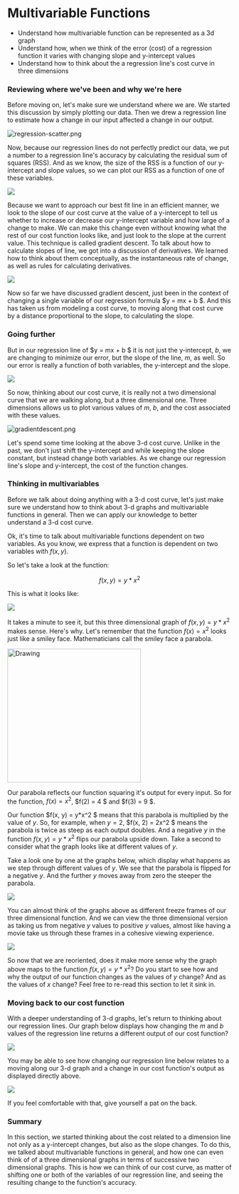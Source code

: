 
# Multivariable Functions

* Understand how multivariable function can be represented as a 3d graph
* Understand how, when we think of the error (cost) of a regression function it varies with changing slope and y-intercept values
* Understand how to think about the a regression line's cost curve in three dimensions

### Reviewing where we've been and why we're here

Before moving on, let's make sure we understand where we are.  We started this discussion by simply plotting our data.  Then we drew a regression line to estimate how a change in our input affected a change in our output.

![regression-scatter.png](./regression-scatter.png)

Now, because our regression lines do not perfectly predict our data, we put a number to a regression line's accuracy by calculating the residual sum of squares (RSS).  And as we know, the size of the RSS is a function of our y-intercept and slope values, so we can plot our RSS as a function of one of these variables.

![](./cost-curve.png)

Because we want to approach our best fit line in an efficient manner, we look to the slope of our cost curve at the value of a y-intercept to tell us whether to increase or decrease our y-intercept variable and how large of a change to make.   We can make this change even without knowing what the rest of our cost function looks like, and just look to the slope at the current value.  This technique is called gradient descent.  To talk about how to calculate slopes of line, we got into a discussion of derivatives.  We learned how to think about them conceptually, as the instantaneous rate of change, as well as rules for calculating derivatives.

![](./tangent-lines.png)

Now so far we have discussed gradient descent, just been in the context of changing a single variable of our regression formula $y = mx + b $.  And this has taken us from modeling a cost curve, to moving along that cost curve by a distance proportional to the slope, to calculating the slope.

### Going further

But in our regression line of $y = mx + b $ it is not just the y-intercept, $b$, we are changing to minimize our error, but the slope of the line, $m$, as well.  So our error is really a function of both variables, the y-intercept and the slope.

![](./regression-scatter.png)

So now, thinking about our cost curve, it is really not a two dimensional curve that we are walking along, but a three dimensional one.  Three dimensions allows us to plot various values of $m$, $b$, and the cost associated with these values.

![gradientdescent.png](attachment:gradientdescent.png)

Let's spend some time looking at the above 3-d cost curve.  Unlike in the past, we don't just shift the y-intercept and while keeping the slope constant, but instead change both variables.  As we change our regression line's slope and y-intercept, the cost of the function changes.

### Thinking in multivariables

Before we talk about doing anything with a 3-d cost curve, let's just make sure we understand how to think about 3-d graphs and multivariable functions in general.  Then we can apply our knowledge to better understand a 3-d cost curve.

Ok, it's time to talk about multivariable functions dependent on two variables.  As you know, we express that a function is dependent on two variables with $f(x, y)$.  

So let's take a look at the function:

$$ f(x,y) = y* x^2 $$

This is what it looks like:

![](./parabolayx2.png)

It takes a minute to see it, but this three dimensional graph of $f(x,y) = y*x^2$ makes sense.  Here's why.  Let's remember that the function $f(x) = x^2$ looks just like a smiley face.  Mathematicians call the smiley face a parabola.

<img src="./parabola.png" alt="Drawing" style="width: 300px;"/>

Our parabola reflects our function squaring it's output for every input.  So for the function, $f(x) = x^2$, $f(2) = 4 $ and $f(3) = 9 $.

Our function $f(x, y) = y*x^2 $ means that this parabola is multiplied by the value of $y$.  So, for example, when $y = 2$,  $f(x, 2) = 2x^2 $ means the parabola is twice as steep as each output doubles.  And a negative $y$ in the function $f(x,y) = y*x^2$  flips our parabola upside down.  Take a second to consider what the graph looks like at different values of $y$.

Take a look one by one at the graphs below, which display what happens as we step through different values of $y$.  We see that the parabola is flipped for a negative $y$.  And the further $y$ moves away from zero the steeper the parabola.  

![](./yx2-frames.png)

You can almost think of the graphs above as different freeze frames of our three dimensional function.  And we can view the three dimensional version as taking us from negative $y$ values to positive $y$ values, almost like having a movie take us through these frames in a cohesive viewing experience.

![](./parabolayx2.png)

So now that we are reoriented, does it make more sense why the graph above maps to the function $f(x,y) = y*x^2$?  Do you start to see how and why the output of our function changes as the values of $y$ change?  And as the values of $x$ change?  Feel free to re-read this section to let it sink in.

### Moving back to our cost function

With a deeper understanding of 3-d graphs, let's return to thinking about our regression lines.  Our graph below displays how changing the $m$ and $b$ values of the regression line returns a different output of our cost function?

![](./gradientdescent.png)

You may be able to see how changing our regression line below relates to a moving along our 3-d graph and a change in our cost function's output as displayed directly above.

![](./regression-scatter.png)

If you feel comfortable with that, give yourself a pat on the back.

### Summary

In this section, we started thinking about the cost related to a dimension line not only as a y-intercept changes, but also as the slope changes.  To do this, we talked about multivariable functions in general, and how one can even think of of a three dimensional graphs in terms of successive two dimensional graphs.  This is how we can think of our cost curve, as matter of shifting one or both of the variables of our regression line, and seeing the resulting change to the function's accuracy.   
